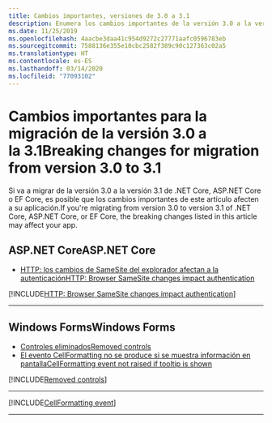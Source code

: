 ```yaml
---
title: Cambios importantes, versiones de 3.0 a 3.1
description: Enumera los cambios importantes de la versión 3.0 a la versión 3.1 de .NET Core, ASP.NET Core y EF Core.
ms.date: 11/25/2019
ms.openlocfilehash: 4aacbe3daa41c954d9272c27771aafc0596783eb
ms.sourcegitcommit: 7588136e355e10cbc2582f389c90c127363c02a5
ms.translationtype: HT
ms.contentlocale: es-ES
ms.lasthandoff: 03/14/2020
ms.locfileid: "77093102"
---
```

# <a name="breaking-changes-for-migration-from-version-30-to-31"></a><span data-ttu-id="942d2-103">Cambios importantes para la migración de la versión 3.0 a la 3.1</span><span class="sxs-lookup"><span data-stu-id="942d2-103">Breaking changes for migration from version 3.0 to 3.1</span></span>

<span data-ttu-id="942d2-104">Si va a migrar de la versión 3.0 a la versión 3.1 de .NET Core, ASP.NET Core o EF Core, es posible que los cambios importantes de este artículo afecten a su aplicación.</span><span class="sxs-lookup"><span data-stu-id="942d2-104">If you're migrating from version 3.0 to version 3.1 of .NET Core, ASP.NET Core, or EF Core, the breaking changes listed in this article may affect your app.</span></span>

## <a name="aspnet-core"></a><span data-ttu-id="942d2-105">ASP.NET Core</span><span class="sxs-lookup"><span data-stu-id="942d2-105">ASP.NET Core</span></span>

- [<span data-ttu-id="942d2-106">HTTP: los cambios de SameSite del explorador afectan a la autenticación</span><span class="sxs-lookup"><span data-stu-id="942d2-106">HTTP: Browser SameSite changes impact authentication</span></span>](#http-browser-samesite-changes-impact-authentication)

[!INCLUDE[HTTP: Browser SameSite changes impact authentication](~/includes/core-changes/aspnetcore/3.1/http-cookie-samesite-authn-impacts.md)]

***

## <a name="windows-forms"></a><span data-ttu-id="942d2-107">Windows Forms</span><span class="sxs-lookup"><span data-stu-id="942d2-107">Windows Forms</span></span>

- [<span data-ttu-id="942d2-108">Controles eliminados</span><span class="sxs-lookup"><span data-stu-id="942d2-108">Removed controls</span></span>](#removed-controls)
- [<span data-ttu-id="942d2-109">El evento CellFormatting no se produce si se muestra información en pantalla</span><span class="sxs-lookup"><span data-stu-id="942d2-109">CellFormatting event not raised if tooltip is shown</span></span>](#cellformatting-event-not-raised-if-tooltip-is-shown)

[!INCLUDE[Removed controls](~/includes/core-changes/windowsforms/3.1/remove-controls-3.1.md)]

***

[!INCLUDE[CellFormatting event](~/includes/core-changes/windowsforms/3.1/cellformatting-event-not-raised.md)]

***
